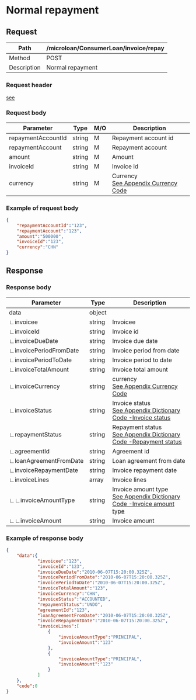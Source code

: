 # Normal repayment

## Request

| Path        | /microloan/ConsumerLoan/invoice/repay |
| ----------- | ------------------------------------- |
| Method      | POST                                  |
| Description | Normal repayment                      |

### Request header

[see](../../header.md)

### Request body

| Parameter          | Type   | M/O  | Description                                                  |
| ------------------ | ------ | ---- | ------------------------------------------------------------ |
| repaymentAccountId | string | M    | Repayment account id                                         |
| repaymentAccount   | string | M    | Repayment account                                            |
| amount             | string | M    | Amount                                                       |
| invoiceId          | string | M    | Invoice id                                                   |
| currency           | string | M    | Currency<br />[See Appendix Currency Code](../../appendices/currency_code.md) |

### Example of request body

```json
{
    "repaymentAccountId":"123",
    "repaymentAccount":"123",
    "amount":"500000",
    "invoiceId":"123",
    "currency":"CHN"
}
```

## Response

### Response body

| Parameter              | Type   | Description                                                  |
| ---------------------- | ------ | ------------------------------------------------------------ |
| data                   | object |                                                              |
| ∟invoicee              | string | Invoicee                                                     |
| ∟invoiceId             | string | Invoice id                                                   |
| ∟invoiceDueDate        | string | Invoice due date                                             |
| ∟invoicePeriodFromDate | string | Invoice period from date                                     |
| ∟invoicePeriodToDate   | string | Invoice period to date                                       |
| ∟invoiceTotalAmount    | string | Invoice total amount                                         |
| ∟invoiceCurrency       | string | currency<br/>[See Appendix Currency Code](../../appendices/currency_code.md) |
| ∟invoiceStatus         | string | Invoice status<br/>[See Appendix Dictionary Code -Invoice status](../../appendices/dictionary_code.md) |
| ∟repaymentStatus       | string | Repayment status<br/>[See Appendix Dictionary Code -Repayment status](../../appendices/dictionary_code.md) |
| ∟agreementId           | string | Agreement id                                                 |
| ∟loanAgreementFromDate | string | Loan agreement from date                                     |
| ∟invoiceRepaymentDate  | string | Invoice repayment date                                       |
| ∟invoiceLines          | array  | Invoice lines                                                |
| ∟∟invoiceAmountType    | string | Invoice amount type<br/>[See Appendix Dictionary Code -Invoice amount type](../../appendices/dictionary_code.md) |
| ∟∟invoiceAmount        | string | Invoice amount                                               |

### Example of response body

```json
{
    "data":{
            "invoicee":"123",
            "invoiceId":"123",
            "invoiceDueDate":"2010-06-07T15:20:00.325Z",
            "invoicePeriodFromDate":"2010-06-07T15:20:00.325Z",
            "invoicePeriodToDate":"2010-06-07T15:20:00.325Z",
            "invoiceTotalAmount":"123",
            "invoiceCurrency":"CHN",
            "invoiceStatus":"ACCOUNTED",
            "repaymentStatus":"UNDO",
            "agreementId":"123",
            "loanAgreementFromDate":"2010-06-07T15:20:00.325Z",
            "invoiceRepaymentDate":"2010-06-07T15:20:00.325Z",
            "invoiceLines":[
                {
                    "invoiceAmountType":"PRINCIPAL",
                    "invoiceAmount":"123"
                },
                {
                    "invoiceAmountType":"PRINCIPAL",
                    "invoiceAmount":"123"
                }
            ]
    },
    "code":0
}
```



